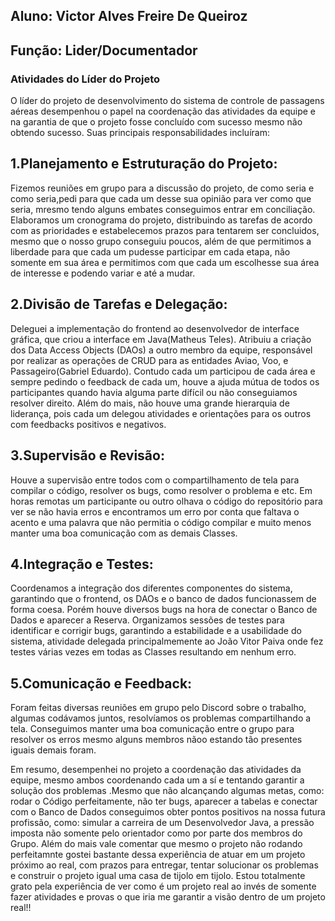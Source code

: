 ## Aluno:   Victor Alves Freire De Queiroz
## Função:  Lider/Documentador


### Atividades do Líder do Projeto

O líder do projeto de desenvolvimento do sistema de controle de passagens aéreas desempenhou o papel na coordenação das atividades da equipe e na garantia de que o projeto fosse concluído com sucesso mesmo não obtendo sucesso. Suas principais responsabilidades incluíram:

## 1.Planejamento e Estruturação do Projeto:
Fizemos reuniões em grupo para a discussão do projeto, de como seria e como seria,pedi para que cada um desse sua opinião para ver como que seria, mresmo tendo alguns embates conseguimos entrar em conciliação.
Elaboramos um cronograma do projeto, distribuindo as tarefas de acordo com as prioridades e estabelecemos prazos para tentarem ser concluidos, mesmo que o nosso grupo conseguiu poucos, além de que permitimos a liberdade para que cada um pudesse participar em cada etapa, não somente em sua área e permitimos com que cada um escolhesse sua área de interesse e podendo variar e até a mudar.

## 2.Divisão de Tarefas e Delegação:
Deleguei a implementação do frontend ao desenvolvedor de interface gráfica, que criou a interface em Java(Matheus Teles).
Atribuiu a criação dos Data Access Objects (DAOs) a outro membro da equipe, responsável por realizar as operações de CRUD para as entidades Aviao, Voo, e Passageiro(Gabriel Eduardo).
Contudo cada um participou de cada área e sempre pedindo o feedback de cada um, houve a ajuda mútua de todos os participantes quando havia alguma parte difícil ou não conseguiamos resolver direito. Além do mais, não houve uma grande hierarquia de liderança, pois cada um delegou atividades e orientações para os outros com feedbacks positivos e negativos.

## 3.Supervisão e Revisão:
Houve a supervisão entre todos com o compartilhamento de tela para compilar o código, resolver os bugs, como resolver o problema e etc. Em horas remotas um participante ou outro olhava o código do repositório para ver se não havia erros e encontramos um erro por conta que faltava o acento e uma palavra que não permitia o código compilar e muito menos manter uma boa comunicação com as demais Classes.

## 4.Integração e Testes:
Coordenamos a integração dos diferentes componentes do sistema, garantindo que o frontend, os DAOs e o banco de dados funcionassem de forma coesa. Porém houve diversos bugs na hora de conectar o Banco de Dados e aparecer a Reserva.
Organizamos sessões de testes para identificar e corrigir bugs, garantindo a estabilidade e a usabilidade do sistema, atividade delegada principalmemente ao João Vitor Paiva onde fez testes várias vezes em todas as Classes resultando em nenhum erro.

## 5.Comunicação e Feedback:
Foram feitas diversas reuniões em grupo pelo Discord sobre o trabalho, algumas codávamos juntos, resolvíamos os problemas compartilhando  a tela. Conseguimos manter uma boa comunicação entre o grupo para resolver os erros mesmo alguns membros nãoo estando tão presentes iguais demais foram. 

Em resumo, desempenhei  no projeto a coordenação das atividades da equipe, mesmo ambos coordenando cada um a sí e tentando garantir a solução dos problemas .Mesmo que não alcançando algumas metas, como: rodar o Código perfeitamente, não ter bugs, aparecer a tabelas e conectar com o  Banco de Dados conseguimos obter pontos positivos na nossa futura profissão, como: simular a carreira de um Desenvolvedor Java, a pressão imposta não somente pelo orientador como por parte dos membros do Grupo. Além do mais vale comentar que mesmo o  projeto não rodando perfeitamnte gostei bastante dessa experiência de atuar em um projeto próximo ao real, com prazos para entregar, tentar solucionar os problemas e construir o projeto igual uma casa de tijolo em tijolo. Estou totalmente grato pela experiência de ver como  é um projeto real ao invés de somente fazer atividades e provas o que iria me garantir a visão dentro de um projeto real!!
